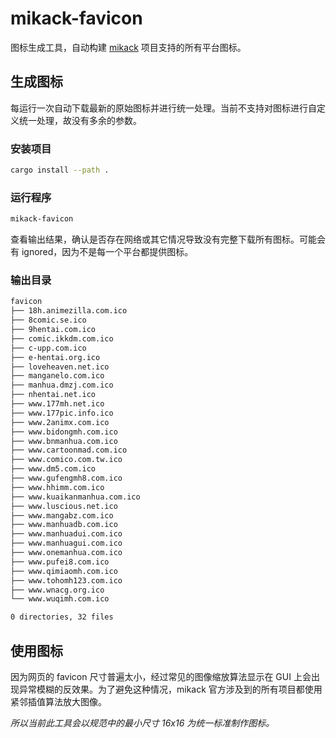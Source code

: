 # mikack-favicon

图标生成工具，自动构建 [mikack](https://github.com/Hentioe/mikack) 项目支持的所有平台图标。

## 生成图标

每运行一次自动下载最新的原始图标并进行统一处理。当前不支持对图标进行自定义统一处理，故没有多余的参数。

### 安装项目

```bash
cargo install --path .
```

### 运行程序

```bash
mikack-favicon
```

查看输出结果，确认是否存在网络或其它情况导致没有完整下载所有图标。可能会有 ignored，因为不是每一个平台都提供图标。

### 输出目录

```bash
favicon
├── 18h.animezilla.com.ico
├── 8comic.se.ico
├── 9hentai.com.ico
├── comic.ikkdm.com.ico
├── c-upp.com.ico
├── e-hentai.org.ico
├── loveheaven.net.ico
├── manganelo.com.ico
├── manhua.dmzj.com.ico
├── nhentai.net.ico
├── www.177mh.net.ico
├── www.177pic.info.ico
├── www.2animx.com.ico
├── www.bidongmh.com.ico
├── www.bnmanhua.com.ico
├── www.cartoonmad.com.ico
├── www.comico.com.tw.ico
├── www.dm5.com.ico
├── www.gufengmh8.com.ico
├── www.hhimm.com.ico
├── www.kuaikanmanhua.com.ico
├── www.luscious.net.ico
├── www.mangabz.com.ico
├── www.manhuadb.com.ico
├── www.manhuadui.com.ico
├── www.manhuagui.com.ico
├── www.onemanhua.com.ico
├── www.pufei8.com.ico
├── www.qimiaomh.com.ico
├── www.tohomh123.com.ico
├── www.wnacg.org.ico
└── www.wuqimh.com.ico

0 directories, 32 files
```

## 使用图标

因为网页的 favicon 尺寸普遍太小，经过常见的图像缩放算法显示在 GUI 上会出现异常模糊的反效果。为了避免这种情况，mikack 官方涉及到的所有项目都使用紧邻插值算法放大图像。

_所以当前此工具会以规范中的最小尺寸 16x16 为统一标准制作图标。_
